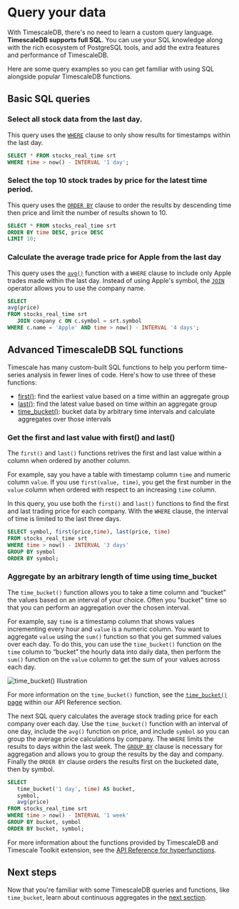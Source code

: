 # Query your data

With TimescaleDB, there's no need to learn a custom query language. **TimescaleDB
supports full SQL**. You can use your SQL knowledge along with the rich 
ecosystem of PostgreSQL tools, and add the extra features and performance of
TimescaleDB.


Here are some query examples so you can get familiar with using SQL alongside
popular TimescaleDB functions.

## Basic SQL queries
### Select all stock data from the last day.

   This query uses the [`WHERE`][clause-expressions] clause to only show results for
   timestamps within the last day. 

   ```sql
   SELECT * FROM stocks_real_time srt
   WHERE time > now() - INTERVAL '1 day';
   ```

### Select the top 10 stock trades by price for the latest time period.

   This query uses the [`ORDER BY`][order-by] clause to order the results by descending time then price
   and limit the number of results shown to 10. 

   ```sql
   SELECT * FROM stocks_real_time srt
   ORDER BY time DESC, price DESC
   LIMIT 10;  
   ```

### Calculate the average trade price for Apple from the last day

   This query uses the [`avg()`][average] function with a `WHERE` clause
   to include only Apple trades made within the last day. Instead of using Apple's symbol, 
   the [`JOIN`][join] operator allows you to use the company name.  

   ```sql
   SELECT
   avg(price)
   FROM stocks_real_time srt
      JOIN company c ON c.symbol = srt.symbol
   WHERE c.name = 'Apple' AND time > now() - INTERVAL '4 days';
   ```


## Advanced TimescaleDB SQL functions

Timescale has many custom-built SQL functions to help you perform time-series
analysis in fewer lines of code. Here's how to use three of these functions:

 * [first()][first]: find the earliest value based on a time within an aggregate group
 * [last()][last]: find the latest value based on time within an aggregate group
 * [time_bucket()][time-bucket]: bucket data by arbitrary time intervals and calculate aggregates over those intervals

### Get the first and last value with first() and last()

   The `first()` and `last()` functions retrives the first and last value 
   within a column when ordered by another column. 
   
   For example, say you have a table with timestamp column `time` and numeric column `value`. If you 
   use `first(value, time)`, you get the first number in the `value` column when ordered 
   with respect to an increasing `time` column. 

   In this query, you use both the `first()` and `last()` functions to find the 
   first and last trading price for each company. With the `WHERE` clause, the interval of time is 
   limited to the last three days. 

   ```sql
   SELECT symbol, first(price,time), last(price, time)
   FROM stocks_real_time srt
   WHERE time > now() - INTERVAL '3 days'
   GROUP BY symbol
   ORDER BY symbol;
   ```

### Aggregate by an arbitrary length of time using time_bucket

   The `time_bucket()` function allows you to take a time column and “bucket” the values 
   based on an interval of your choice. Often you "bucket" time so that you can perform
   an aggregation over the chosen interval. 
   
   For example, say `time` is a timestamp column that shows values incrementing every hour 
   and `value` is a numeric column. You want to aggregate `value` using the `sum()` 
   function so that you get summed values over each day. To do this, you can
   use the `time_bucket()` function on the `time` column to “bucket” the hourly data into daily data, 
   then perform the `sum()` function on the `value` column to get the sum of your values across each day. 

   <img class="main-content__illustration"
    src="https://s3.amazonaws.com/assets.timescale.com/docs/images/getting-started/time-bucket.jpg"
    alt="time_bucket() Illustration"/>

   For more information on the `time_bucket()` function, see the [`time_bucket()` page][time-bucket] within our API 
   Reference section. 

   The next SQL query calculates the average stock trading price for each company
   over each day. Use the `time_bucket()` function with an interval of one day, include 
   the `avg()` function on price, and include `symbol` so you can group the average 
   price calculations by company. The `WHERE` limits the results to
   days within the last week. The [`GROUP BY`][clause-expressions] clause is necessary 
   for aggregation and allows you to group the results by the day and company. Finally the `ORDER BY` 
   clause orders the results first on the bucketed date, then by symbol. 

   ```sql
   SELECT
      time_bucket('1 day', time) AS bucket,
      symbol,
      avg(price)
   FROM stocks_real_time srt
   WHERE time > now() - INTERVAL '1 week'
   GROUP BY bucket, symbol
   ORDER BY bucket, symbol;
   ```


For more information about the functions provided by TimescaleDB and Timescale Toolkit extension,
see the [API Reference for hyperfunctions](/api/:currentVersion:/hyperfunctions).

## Next steps
Now that you're familiar with some TimescaleDB queries and functions, like `time_bucket`, learn about
continuous aggregates in the [next section][create-cagg].


[average]: https://www.postgresql.org/docs/14/functions-aggregate.html
[filter]: https://www.postgresql.org/docs/14/sql-expressions.html#SYNTAX-AGGREGATES
[order-by]: https://www.postgresql.org/docs/current/queries-order.html
[select-keywords]: https://www.postgresql.org/docs/14/sql-select.html
[clause-expressions]: https://www.postgresql.org/docs/14/queries-table-expressions.html
[time-bucket]: /api/:currentVersion:/hyperfunctions/time_bucket
[last]: /api/:currentVersion:/hyperfunctions/last
[first]: /api/:currentVersion:/hyperfunctions/first
[date-trunc]: https://www.postgresql.org/docs/current/functions-datetime.html
[create-cagg]: /getting-started/create-cagg/
[join]: https://www.postgresql.org/docs/current/tutorial-join.html
